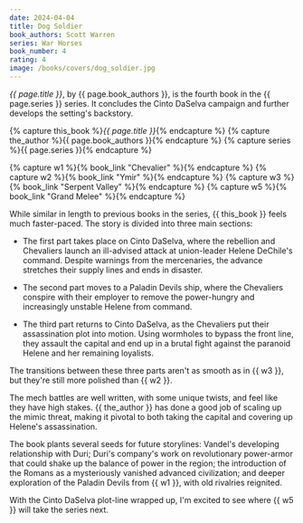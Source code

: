 ```yaml
---
date: 2024-04-04
title: Dog Soldier
book_authors: Scott Warren
series: War Horses
book_number: 4
rating: 4
image: /books/covers/dog_soldier.jpg
---
```


<cite class="book-title">{{ page.title }}</cite>, by <span
class="author-name">{{ page.book_authors }}</span>, is the fourth book in the
<span class="book-series">{{ page.series }}</span> series. It concludes the
Cinto DaSelva campaign and further develops the setting's backstory.

{% capture this_book %}<cite class="book-title">{{ page.title }}</cite>{% endcapture %}
{% capture the_author %}<span class="author-name">{{ page.book_authors }}</span>{% endcapture %}
{% capture series %}<span class="book-series">{{ page.series }}</span>{% endcapture %}

{% capture w1 %}{% book_link "Chevalier" %}{% endcapture %}
{% capture w2 %}{% book_link "Ymir" %}{% endcapture %}
{% capture w3 %}{% book_link "Serpent Valley" %}{% endcapture %}
{% capture w5 %}{% book_link "Grand Melee" %}{% endcapture %}

While similar in length to previous books in the series, {{ this_book }} feels
much faster-paced. The story is divided into three main sections:

- The first part takes place on Cinto DaSelva, where the rebellion and
  Chevaliers launch an ill-advised attack at union-leader Helene DeChile's
  command. Despite warnings from the mercenaries, the advance stretches their
  supply lines and ends in disaster.

- The second part moves to a Paladin Devils ship, where the Chevaliers
  conspire with their employer to remove the power-hungry and increasingly
  unstable Helene from command.

- The third part returns to Cinto DaSelva, as the Chevaliers put their
  assassination plot into motion. Using wormholes to bypass the front line,
  they assault the capital and end up in a brutal fight against the paranoid
  Helene and her remaining loyalists.

The transitions between these three parts aren't as smooth as in {{ w3 }}, but
they're still more polished than {{ w2 }}.

The mech battles are well written, with some unique twists, and feel like they
have high stakes. {{ the_author }} has done a good job of scaling up the mimic
threat, making it pivotal to both taking the capital and covering up Helene's
assassination.

The book plants several seeds for future storylines: Vandel's developing
relationship with Duri; Duri's company's work on revolutionary power-armor
that could shake up the balance of power in the region; the introduction of
the Romans as a mysteriously vanished advanced civilization; and deeper
exploration of the Paladin Devils from {{ w1 }}, with old rivalries reignited.

With the Cinto DaSelva plot-line wrapped up, I'm excited to see where {{ w5 }}
will take the series next.
